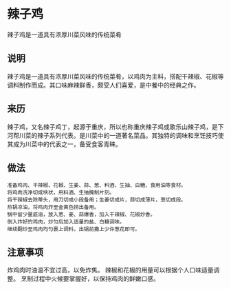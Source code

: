辣子鸡
===

辣子鸡是一道具有浓厚川菜风味的传统菜肴

## 说明

辣子鸡是一道具有浓厚川菜风味的传统菜肴，以鸡肉为主料，搭配干辣椒、花椒等调料制作而成。其口味麻辣鲜香，颇受人们喜爱，是中餐中的经典之作。

## 来历
辣子鸡，又名辣子鸡丁，起源于重庆，所以也称重庆辣子鸡或歌乐山辣子鸡，是下河帮川菜的辣子系列代表。是川菜中的一道著名菜品。其独特的调味和烹饪技巧使其成为川菜中的代表之一，备受食客青睐。

## 做法

```shell
准备鸡肉、干辣椒、花椒、生姜、蒜、葱、料酒、生抽、白糖、食用油等食材。
将鸡肉洗净切成块状，用料酒、生抽腌制片刻。
将干辣椒去除蒂头，用刀切成小段备用；生姜切成片，蒜切成薄片，葱切成段。
热锅凉油，将鸡肉炸至金黄色捞出备用。
锅中留少量底油，放入葱、姜、蒜爆香，加入干辣椒、花椒炒香。
倒入炸好的鸡肉，炒匀后加入适量的盐、白糖调味。
继续翻炒至鸡肉均匀裹上调料，出锅前撒上少许葱花即可。
```

## 注意事项
炸鸡肉时油温不宜过高，以免炸焦。
辣椒和花椒的用量可以根据个人口味适量调整。
烹制过程中火候要掌握好，以保持鸡肉的鲜嫩口感。